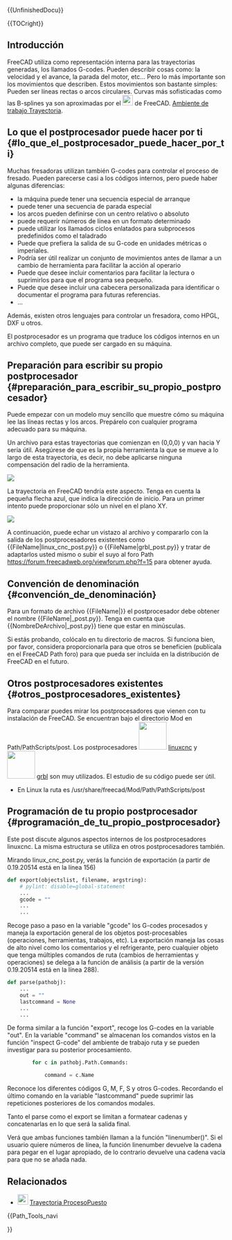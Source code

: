  {{UnfinishedDocu}}





{{TOCright}}

## Introducción

FreeCAD utiliza como representación interna para las trayectorias generadas, los llamados G-codes. Pueden describir cosas como: la velocidad y el avance, la parada del motor, etc\... Pero lo más importante son los movimientos que describen. Estos movimientos son bastante simples: Pueden ser líneas rectas o arcos circulares. Curvas más sofisticadas como las B-splines ya son aproximadas por el <img alt="" src=images/Workbench_Path.svg  style="width:24px;"> de FreeCAD. [Ambiente de trabajo Trayectoria](Path_Workbench/es.md).

## Lo que el postprocesador puede hacer por ti {#lo_que_el_postprocesador_puede_hacer_por_ti}


<div class="mw-translate-fuzzy">

Muchas fresadoras utilizan también G-codes para controlar el proceso de fresado. Pueden parecerse casi a los códigos internos, pero puede haber algunas diferencias:

-   la máquina puede tener una secuencia especial de arranque
-   puede tener una secuencia de parada especial
-   los arcos pueden definirse con un centro relativo o absoluto
-   puede requerir números de línea en un formato determinado
-   puede utilizar los llamados ciclos enlatados para subprocesos predefinidos como el taladrado
-   Puede que prefiera la salida de su G-code en unidades métricas o imperiales.
-   Podría ser útil realizar un conjunto de movimientos antes de llamar a un cambio de herramienta para facilitar la acción al operario
-   Puede que desee incluir comentarios para facilitar la lectura o suprimirlos para que el programa sea pequeño.
-   Puede que desee incluir una cabecera personalizada para identificar o documentar el programa para futuras referencias.
-   \...


</div>

Además, existen otros lenguajes para controlar un fresadora, como HPGL, DXF u otros.

El postprocesador es un programa que traduce los códigos internos en un archivo completo, que puede ser cargado en su máquina.

## Preparación para escribir su propio postprocesador {#preparación_para_escribir_su_propio_postprocesador}

Puede empezar con un modelo muy sencillo que muestre cómo su máquina lee las líneas rectas y los arcos. Prepárelo con cualquier programa adecuado para su máquina.

Un archivo para estas trayectorias que comienzan en (0,0,0) y van hacia Y sería útil. Asegúrese de que es la propia herramienta la que se mueve a lo largo de esta trayectoria, es decir, no debe aplicarse ninguna compensación del radio de la herramienta.

![](images/Path_PostProcessorSketch.png )

La trayectoria en FreeCAD tendría este aspecto. Tenga en cuenta la pequeña flecha azul, que indica la dirección de inicio. Para un primer intento puede proporcionar sólo un nivel en el plano XY.

![](images/Path_PostProcessorModel.png )

A continuación, puede echar un vistazo al archivo y compararlo con la salida de los postprocesadores existentes como {{FileName|linux_cnc_post.py}} o {{FileName|grbl_post.py}} y tratar de adaptarlos usted mismo o subir el suyo al foro Path <https://forum.freecadweb.org/viewforum.php?f=15> para obtener ayuda.

## Convención de denominación {#convención_de_denominación}


<div class="mw-translate-fuzzy">

Para un formato de archivo {{FileName|<filename>}} el postprocesador debe obtener el nombre {{FileName|<filename>_post.py}}. Tenga en cuenta que {{NombreDeArchivo|_post.py}} tiene que estar en minúsculas.


</div>

Si estás probando, colócalo en tu directorio de macros. Si funciona bien, por favor, considera proporcionarla para que otros se beneficien (publícala en el FreeCAD Path foro) para que pueda ser incluida en la distribución de FreeCAD en el futuro.

## Otros postprocesadores existentes {#otros_postprocesadores_existentes}


<div class="mw-translate-fuzzy">

Para comparar puedes mirar los postprocesadores que vienen con tu instalación de FreeCAD. Se encuentran bajo el directorio Mod en Path/PathScripts/post. Los postprocesadores <img alt="" src=images/linuxcnc.png  style="width:64px;"> [linuxcnc](http://linuxcnc.org/) y <img alt="" src=images/grbl.png  style="width:64px;"> [grbl](https://github.com/grbl/grbl) son muy utilizados. El estudio de su código puede ser útil.

-   En Linux la ruta es /usr/share/freecad/Mod/Path/PathScripts/post


</div>

## Programación de tu propio postprocesador {#programación_de_tu_propio_postprocesador}

Este post discute algunos aspectos internos de los postprocesadores linuxcnc. La misma estructura se utiliza en otros postprocesadores también.

Mirando linux\_cnc\_post.py, verás la función de exportación (a partir de 0.19.20514 está en la línea 156)


```python
def export(objectslist, filename, argstring):
    # pylint: disable=global-statement
    ...
    gcode = ""
    ...
    ...
```

Recoge paso a paso en la variable \"gcode\" los G-codes procesados y maneja la exportación general de los objetos post-procesables (operaciones, herramientas, trabajos, etc). La exportación maneja las cosas de alto nivel como los comentarios y el refrigerante, pero cualquier objeto que tenga múltiples comandos de ruta (cambios de herramientas y operaciones) se delega a la función de análisis (a partir de la versión 0.19.20514 está en la línea 288).


```python
def parse(pathobj):
    ...
    out = ""
    lastcommand = None
    ...
    ...
```

De forma similar a la función \"export\", recoge los G-codes en la variable \"out\". En la variable \"command\" se almacenan los comandos vistos en la función \"inspect G-code\" del ambiente de trabajo ruta y se pueden investigar para su posterior procesamiento.


```python
        for c in pathobj.Path.Commands:

            command = c.Name
```

Reconoce los diferentes códigos G, M, F, S y otros G-codes. Recordando el último comando en la variable \"lastcommand\" puede suprimir las repeticiones posteriores de los comandos modales.

Tanto el parse como el export se limitan a formatear cadenas y concatenarlas en lo que será la salida final.

Verá que ambas funciones también llaman a la función \"linenumber()\". Si el usuario quiere números de línea, la función linenumber devuelve la cadena para pegar en el lugar apropiado, de lo contrario devuelve una cadena vacía para que no se añada nada.

## Relacionados


<div class="mw-translate-fuzzy">

-   <img alt="" src=images/Path_PostProcess.svg  style="width:24px;"> [Trayectoria ProcesoPuesto](Path_Post/es.md)


</div>





{{Path_Tools_navi

}} 
